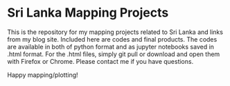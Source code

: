 # Sri Lanka Mapping Projects

This is the repository for my mapping projects related to Sri Lanka and links from my blog site. Included here are codes and final products. The codes are available in both of python format and as jupyter notebooks saved in .html format. For the .html files, simply git pull or download and open them with Firefox or Chrome. Please contact me if you have questions. 

Happy mapping/plotting! 
